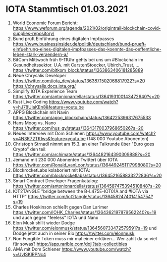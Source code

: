 # IOTA Stammtisch 01.03.2021
1. World Economic Forum Bericht: https://www.weforum.org/agenda/2021/02/origintrail-blockchain-covid-supplies-repository/
2. Bund prüft Einführung eines digitalen Impfpasses https://www.businessinsider.de/politik/deutschland/bund-prueft-einfuehrung-eines-digitalen-impfpasses-das-koennte-das-oeffentliche-leben-stark-veraendern-a/
3. BitCom Mittwoch früh 9-11Uhr gehts bei uns um #Blockchain im Gesundheitssektor. U.A. mit CarstenStoecker, Ubirch_Trust, ... https://twitter.com/bitkom_block/status/1363863406181285889
4. Neue Chrysalis Developer https://twitter.com/iota_dev/status/1363871502068817922?s=20 https://chrysalis.docs.iota.org/
5. Simplify IOTA Experience Team https://twitter.com/antonionardella/status/1364193100143472640?s=20
6. Rust Live Coding https://www.youtube.com/watch?v=hJ78UlaKEn8&feature=youtu.be
7. APPG Blockchain mit Navin https://twitter.com/appg_blockchain/status/1364225396317675533
8. Hans Moog vs. Nano https://twitter.com/hus_qy/status/1364317003796865026?s=20
9. Neues Interview mit Dom Schiener: https://www.youtube.com/watch?v=4N3K72TKIws&feature=youtu.be (148 000 Youtube Abonenten)
10. Christoph Strnadl nimmt am 15.3. an einer Talkrunde über "Euro goes Crypto" den teil: https://twitter.com/archimate/status/1364482164390309888?s=20
11. Jemand mit 230 000 Abonenten Twittert über IOTA https://twitter.com/Ronald_vanLoon/status/1364492451117998080?s=20
12. BlockrocketLabs kolaboriert mit IOTA: https://twitter.com/blockrocketlabs/status/1364521658833272836?s=20
13. Smart Contract Developer Fragenkatalog: https://twitter.com/antonionardella/status/1364587475394510848?s=20
14. IOT2TANGLE "bridge between the B-L475E-IOT01A and #IOTA via HTTP" https://twitter.com/iot2tangle/status/1364582474014154754?s=19
15. Charles Hoskinson schießt gegen Dan Larimer https://twitter.com/IOHK_Charles/status/1364362197879562240?s=19 und auch gegen "feeless" IOTA und Nano
16. Elon Musk shillt wieder Dodge https://twitter.com/elonmusk/status/1364560733472579591?s=19 und Dodge jetzt auch in seiner Bio https://twitter.com/elonmusk
17. Non Fungible Token muss mir mal einer erklären... Wer zahlt da so viel für sowas? https://app.rarible.com/doji?tab=collectibles
18. AMA mit Dom Schiener https://www.youtube.com/watch?v=UvISKlRPNc4

